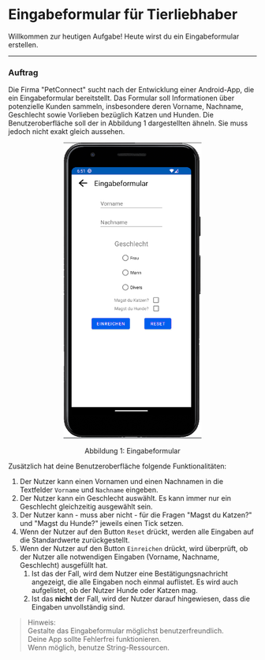 # Eingabeformular für Tierliebhaber

Willkommen zur heutigen Aufgabe! Heute wirst du ein Eingabeformular erstellen.

---

### Auftrag
Die Firma "PetConnect" sucht nach der Entwicklung einer Android-App, die ein Eingabeformular bereitstellt. 
Das Formular soll Informationen über potenzielle Kunden sammeln, insbesondere deren Vorname, Nachname, Geschlecht sowie Vorlieben bezüglich Katzen und Hunden.
Die Benutzeroberfläche soll der in Abbildung 1 dargestellten ähneln. Sie muss jedoch nicht exakt gleich aussehen.

<p align="center">
    <img src=img/img1.png height="600">
</p>
<p align="center">
    Abbildung 1: Eingabeformular
</p>

Zusätzlich hat deine Benutzeroberfläche folgende Funktionalitäten:
1. Der Nutzer kann einen Vornamen und einen Nachnamen in die Textfelder `Vorname` 
und `Nachname` eingeben.
2. Der Nutzer kann ein Geschlecht auswählt. Es kann immer nur ein Geschlecht gleichzeitig ausgewählt sein.
3. Der Nutzer kann - muss aber nicht - für die Fragen "Magst du Katzen?" und "Magst du Hunde?" jeweils einen Tick setzen.
4. Wenn der Nutzer auf den Button `Reset` drückt, werden alle Eingaben auf die Standardwerte zurückgestellt.
5. Wenn der Nutzer auf den Button `Einreichen` drückt, wird überprüft, ob der Nutzer alle notwendigen Eingaben (Vorname, Nachname, Geschlecht) 
   ausgefüllt hat. 
   1. Ist das der Fall, wird dem Nutzer eine Bestätigungsnachricht angezeigt, 
   die alle Eingaben noch einmal auflistet. Es wird auch aufgelistet, ob der Nutzer Hunde oder Katzen mag.
   2. Ist das <b>nicht</b> der Fall, wird der Nutzer darauf hingewiesen, dass die Eingaben unvollständig sind.

> Hinweis:  
> Gestalte das Eingabeformular möglichst benutzerfreundlich.  
> Deine App sollte Fehlerfrei funktionieren.  
> Wenn möglich, benutze String-Ressourcen.  
